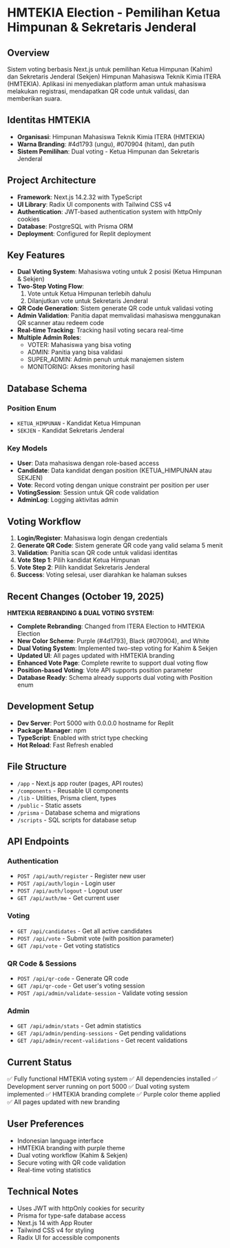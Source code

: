 # HMTEKIA Election - Pemilihan Ketua Himpunan & Sekretaris Jenderal

## Overview
Sistem voting berbasis Next.js untuk pemilihan Ketua Himpunan (Kahim) dan Sekretaris Jenderal (Sekjen) Himpunan Mahasiswa Teknik Kimia ITERA (HMTEKIA). Aplikasi ini menyediakan platform aman untuk mahasiswa melakukan registrasi, mendapatkan QR code untuk validasi, dan memberikan suara.

## Identitas HMTEKIA
- **Organisasi**: Himpunan Mahasiswa Teknik Kimia ITERA (HMTEKIA)
- **Warna Branding**: #4d1793 (ungu), #070904 (hitam), dan putih
- **Sistem Pemilihan**: Dual voting - Ketua Himpunan dan Sekretaris Jenderal

## Project Architecture
- **Framework**: Next.js 14.2.32 with TypeScript
- **UI Library**: Radix UI components with Tailwind CSS v4
- **Authentication**: JWT-based authentication system with httpOnly cookies
- **Database**: PostgreSQL with Prisma ORM
- **Deployment**: Configured for Replit deployment

## Key Features
- **Dual Voting System**: Mahasiswa voting untuk 2 posisi (Ketua Himpunan & Sekjen)
- **Two-Step Voting Flow**: 
  1. Vote untuk Ketua Himpunan terlebih dahulu
  2. Dilanjutkan vote untuk Sekretaris Jenderal
- **QR Code Generation**: Sistem generate QR code untuk validasi voting
- **Admin Validation**: Panitia dapat memvalidasi mahasiswa menggunakan QR scanner atau redeem code
- **Real-time Tracking**: Tracking hasil voting secara real-time
- **Multiple Admin Roles**: 
  - VOTER: Mahasiswa yang bisa voting
  - ADMIN: Panitia yang bisa validasi
  - SUPER_ADMIN: Admin penuh untuk manajemen sistem
  - MONITORING: Akses monitoring hasil

## Database Schema
### Position Enum
- `KETUA_HIMPUNAN` - Kandidat Ketua Himpunan
- `SEKJEN` - Kandidat Sekretaris Jenderal

### Key Models
- **User**: Data mahasiswa dengan role-based access
- **Candidate**: Data kandidat dengan position (KETUA_HIMPUNAN atau SEKJEN)
- **Vote**: Record voting dengan unique constraint per position per user
- **VotingSession**: Session untuk QR code validation
- **AdminLog**: Logging aktivitas admin

## Voting Workflow
1. **Login/Register**: Mahasiswa login dengan credentials
2. **Generate QR Code**: Sistem generate QR code yang valid selama 5 menit
3. **Validation**: Panitia scan QR code untuk validasi identitas
4. **Vote Step 1**: Pilih kandidat Ketua Himpunan
5. **Vote Step 2**: Pilih kandidat Sekretaris Jenderal
6. **Success**: Voting selesai, user diarahkan ke halaman sukses

## Recent Changes (October 19, 2025)
**HMTEKIA REBRANDING & DUAL VOTING SYSTEM:**
- **Complete Rebranding**: Changed from ITERA Election to HMTEKIA Election
- **New Color Scheme**: Purple (#4d1793), Black (#070904), and White
- **Dual Voting System**: Implemented two-step voting for Kahim & Sekjen
- **Updated UI**: All pages updated with HMTEKIA branding
- **Enhanced Vote Page**: Complete rewrite to support dual voting flow
- **Position-based Voting**: Vote API supports position parameter
- **Database Ready**: Schema already supports dual voting with Position enum

## Development Setup
- **Dev Server**: Port 5000 with 0.0.0.0 hostname for Replit
- **Package Manager**: npm
- **TypeScript**: Enabled with strict type checking
- **Hot Reload**: Fast Refresh enabled

## File Structure
- `/app` - Next.js app router (pages, API routes)
- `/components` - Reusable UI components
- `/lib` - Utilities, Prisma client, types
- `/public` - Static assets
- `/prisma` - Database schema and migrations
- `/scripts` - SQL scripts for database setup

## API Endpoints
### Authentication
- `POST /api/auth/register` - Register new user
- `POST /api/auth/login` - Login user
- `POST /api/auth/logout` - Logout user
- `GET /api/auth/me` - Get current user

### Voting
- `GET /api/candidates` - Get all active candidates
- `POST /api/vote` - Submit vote (with position parameter)
- `GET /api/vote` - Get voting statistics

### QR Code & Sessions
- `POST /api/qr-code` - Generate QR code
- `GET /api/qr-code` - Get user's voting session
- `POST /api/admin/validate-session` - Validate voting session

### Admin
- `GET /api/admin/stats` - Get admin statistics
- `GET /api/admin/pending-sessions` - Get pending validations
- `GET /api/admin/recent-validations` - Get recent validations

## Current Status
✅ Fully functional HMTEKIA voting system
✅ All dependencies installed
✅ Development server running on port 5000
✅ Dual voting system implemented
✅ HMTEKIA branding complete
✅ Purple color theme applied
✅ All pages updated with new branding

## User Preferences
- Indonesian language interface
- HMTEKIA branding with purple theme
- Dual voting workflow (Kahim & Sekjen)
- Secure voting with QR code validation
- Real-time voting statistics

## Technical Notes
- Uses JWT with httpOnly cookies for security
- Prisma for type-safe database access
- Next.js 14 with App Router
- Tailwind CSS v4 for styling
- Radix UI for accessible components
